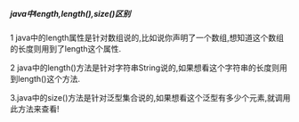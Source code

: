 

##### java中length,length(),size()区别

1 java中的length属性是针对数组说的,比如说你声明了一个数组,想知道这个数组的长度则用到了length这个属性.

2 java中的length()方法是针对字符串String说的,如果想看这个字符串的长度则用到length()这个方法.

3.java中的size()方法是针对泛型集合说的,如果想看这个泛型有多少个元素,就调用此方法来查看!

